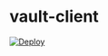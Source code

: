 # vault-client


[![Deploy](https://www.herokucdn.com/deploy/button.svg)](https://heroku.com/deploy)
